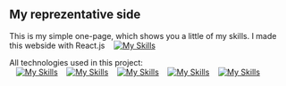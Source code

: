 ## My reprezentative side 
This is my simple one-page, which shows you a little of my skills.
I made this webside with React.js &nbsp;&nbsp;&nbsp;[![My Skills](https://skillicons.dev/icons?i=react)](https://skillicons.dev)

All technologies used in this project:
<br>
&nbsp;&nbsp;&nbsp;[![My Skills](https://skillicons.dev/icons?i=html)](https://skillicons.dev)
&nbsp;&nbsp;&nbsp;[![My Skills](https://skillicons.dev/icons?i=javascript)](https://skillicons.dev)
&nbsp;&nbsp;&nbsp;[![My Skills](https://skillicons.dev/icons?i=css)](https://skillicons.dev)
&nbsp;&nbsp;&nbsp;[![My Skills](https://skillicons.dev/icons?i=scss)](https://skillicons.dev)
&nbsp;&nbsp;&nbsp;[![My Skills](https://skillicons.dev/icons?i=figma)](https://skillicons.dev)
